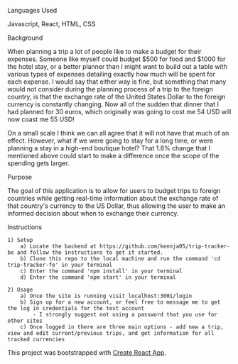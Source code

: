 Languages Used

Javascript, React, HTML, CSS

Background

When planning a trip a lot of people like to make a budget for their expenses. Someone like myself could budget $500 for food and $1000 for the hotel stay, or a better planner than I might want to build out a table with various types of expenses detailing exactly how much will be spent for each expense. I would say that either way is fine, but something that many would not consider during the planning process of a trip to the foreign country, is that the exchange rate of the United States Dollar to the foreign currency is constantly changing. Now all of the sudden that dinner that I had planned for 30 euros, which originally was going to cost me 54 USD will now coast me 55 USD! 

On a small scale I think we can all agree that it will not have that much of an effect. However, what if we were going to stay for a long time, or were planning a stay in a high-end boutique hotel? That 1.8% change that I mentioned above could start to make a difference once the scope of the spending gets larger. 

Purpose

The goal of this application is to allow for users to budget trips to foreign countries while getting real-time information about the exchange rate of that country's currency to the US Dollar, thus allowing the user to make an informed decision about when to exchange their currency.

Instructions

    1) Setup
        a) Locate the backend at https://github.com/kennja05/trip-tracker-be and follow the instructions to get it started.
        b) Clone this repo to the local machine and run the command 'cd trip-tracker-fe' in your terminal
        c) Enter the command 'npm install' in your terminal 
        d) Enter the command 'npm start' in your terminal

    2) Usage
        a) Once the site is running visit localhost:3001/login
        b) Sign up for a new account, or feel free to message me to get the log in credentials for the test account
            - I strongly suggest not using a password that you use for other sites
        c) Once logged in there are three main options - add new a trip, view and edit current/previous trips, and get information for all tracked currencies 



This project was bootstrapped with [Create React App](https://github.com/facebook/create-react-app).